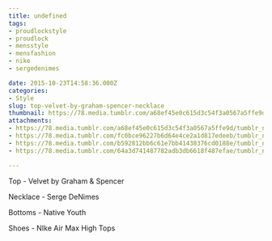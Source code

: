 ```yaml
---
title: undefined
tags:
- proudlockstyle
- proudlock
- mensstyle
- mensfashion
- nike
- sergedenimes

date: 2015-10-23T14:58:36.000Z
categories:
- Style
slug: top-velvet-by-graham-spencer-necklace
thumbnail: https://78.media.tumblr.com/a68ef45e0c615d3c54f3a0567a5ffe9d/tumblr_nu1pz7onnP1rhrm24o4_1280.jpg
attachments:
- https://78.media.tumblr.com/a68ef45e0c615d3c54f3a0567a5ffe9d/tumblr_nu1pz7onnP1rhrm24o4_1280.jpg
- https://78.media.tumblr.com/fc0bce96227b6d64e4ce2a1d817edeeb/tumblr_nu1pz7onnP1rhrm24o3_1280.jpg
- https://78.media.tumblr.com/b592812bb6c61e7bb41438376cd0188e/tumblr_nu1pz7onnP1rhrm24o1_1280.jpg
- https://78.media.tumblr.com/64a3d741487782adb3db6618f487efae/tumblr_nu1pz7onnP1rhrm24o2_1280.jpg

---
```


Top - Velvet by Graham & Spencer 

  Necklace - Serge DeNimes 

  Bottoms -  Native Youth 

  Shoes - NIke Air Max High Tops
